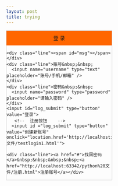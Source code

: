 ```yaml
---
layout: post
title: trying
---
```


<!DOCTYPE html>
<html>
<head>
<meta charset="utf-8">
<title>登录</title>
    <link href="testlogin.css" rel="stylesheet" type="text/css"/>
<style>
    #login {
    width: 290px;
    height: auto;
    overflow: hidden;
    border: solid 1px #CCCCCC;
}
#login_title {
    width: 100%;
    height: 40px;
    line-height: 40px;
    background-color: #F60;
    text-align: center;
}
.line {
    width: 250px;
    height: 30px;
    line-height: 30px;
    margin-left: 20px;
    text-align: center;
    font-family: 楷体;
}
.line input {
    width: 150px;
}
.line a {
    font-size: 14px;
    color: black;
}
.line span {
    color: #F00;
}
#log_submit {
    display: block;
    width: 200px;
    height: 30px;
    margin-left: 45px;
    margin-top: 15px;
    margin-bottom: 5px;
}
</style>
</head>


<body>
<form action="#" method="post">
  <div id="login">
    <div id="login_title">登&nbsp;录</div>

    <div class="line"><span id="msg"></span></div>
    <div class="line">账号&nbsp;&nbsp;
      <input name="username" type="text" placeholder="账号/手机/邮箱" />
    </div>
    <div class="line">密码&nbsp;&nbsp;
      <input name="password" type="password" placeholder="请输入密码" />
    </div>
    <input id="log_submit" type="button" value="登录">
       <!--  注册按钮    -->
      <input id ="log_submit" type="button" value="创建新账号" onclick="location.href='http://localhost:63342/python%20文件/testlogin1.html'">

    <div class="line"><a href="#">找回密码</a>&nbsp;&nbsp;&nbsp;&nbsp;<a href="http://localhost:63342/python%20文件/注册.html">注册账号</a></div>

  </div>
</form>
</body>
</html>
